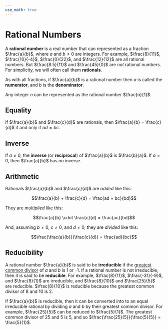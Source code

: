 ```yaml
---
use_math: true
---
```


# Rational Numbers

A **rational number** is a real number that can represented as a fraction
$\frac{a}{b}$, where $a$ and $b \neq 0$ are integers. For example,
$\frac{8}{11}$, $\frac{10}{-4}$, $\frac{0}{22}$, and $\frac{12}{12}$ are all
rational numbers. But $\frac{8.5}{11}$ and $\frac{45}{0}$ are *not* rational
numbers. For simplicity, we will often call them **rationals**.

As with all fractions, if $\frac{a}{b}$ is a rational number then $a$ is
called the **numerator**, and $b$ is the **denominator**.

Any integer $n$ can be represented as the rational number $\frac{n}{1}$.


## Equality

If $\frac{a}{b}$ and $\frac{c}{d}$ are rationals, then $\frac{a}{b} =
\frac{c}{d}$ if and only if $ad = bc$.


## Inverse

If $a \neq 0$, the **inverse** (or **reciprocal**) of $\frac{a}{b}$ is
$\frac{b}{a}$. If $a = 0$, then $\frac{a}{b}$ has no inverse.


## Arithmetic

Rationals $\frac{a}{b}$ and $\frac{c}{d}$ are *added* like this:

```math
\frac{a}{b} + \frac{c}{d} = \frac{ad + bc}{bd}
```

They are *multiplied* like this:

```math
\frac{a}{b} \cdot \frac{c}{d} = \frac{ac}{bd}
```

And, assuming $b \neq 0$, $c \neq 0$, and $d \neq 0$, they are *divided* like
this:

```math
\frac{\frac{a}{b}}{\frac{c}{d}} = \frac{ad}{bc}
```


## Reducibility

A rational number $\frac{a}{b}$ is said to be **irreducible** if the [greatest
common divisor](https://en.wikipedia.org/wiki/Greatest_common_divisor) of $a$
and $b$ is 1 or -1. If a rational number is not irreducible, then it is said
to be **reducible**. For example, $\frac{8}{11}$, $\frac{-31}{-9}$, and
$\frac{8}{1}$ are irreducible, and $\frac{8}{10}$ and $\frac{25}{5}$ are
reducible. $\frac{8}{10}$ is reducible because the greatest common divisor of
8 and 10 is 2.

If $\frac{a}{b}$ is reducible, then it can be converted into to an equal
irreducible rational by dividing $a$ and $b$ by their greatest common divisor.
For example, $\frac{25}{5}$ can be reduced to $\frac{5}{1}$. The greatest
common divisor of 25 and 5 is 5, and so $\frac{\frac{25}{5}}{\frac{5}{5}} =
\frac{5}{1}$.
